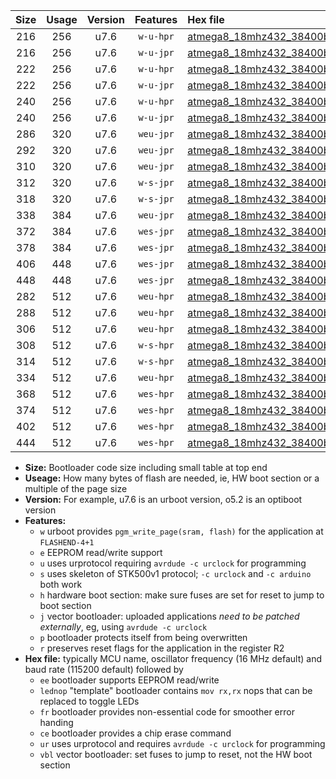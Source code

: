 |Size|Usage|Version|Features|Hex file|
|:-:|:-:|:-:|:-:|:--|
|216|256|u7.6|`w-u-hpr`|[atmega8_18mhz432_38400bps_ur.hex](https://raw.githubusercontent.com/stefanrueger/urboot/main/bootloaders/atmega8/fcpu_18mhz432/38400_bps/atmega8_18mhz432_38400bps_ur.hex)|
|216|256|u7.6|`w-u-jpr`|[atmega8_18mhz432_38400bps_ur_vbl.hex](https://raw.githubusercontent.com/stefanrueger/urboot/main/bootloaders/atmega8/fcpu_18mhz432/38400_bps/atmega8_18mhz432_38400bps_ur_vbl.hex)|
|222|256|u7.6|`w-u-hpr`|[atmega8_18mhz432_38400bps_lednop_ur.hex](https://raw.githubusercontent.com/stefanrueger/urboot/main/bootloaders/atmega8/fcpu_18mhz432/38400_bps/atmega8_18mhz432_38400bps_lednop_ur.hex)|
|222|256|u7.6|`w-u-jpr`|[atmega8_18mhz432_38400bps_lednop_ur_vbl.hex](https://raw.githubusercontent.com/stefanrueger/urboot/main/bootloaders/atmega8/fcpu_18mhz432/38400_bps/atmega8_18mhz432_38400bps_lednop_ur_vbl.hex)|
|240|256|u7.6|`w-u-hpr`|[atmega8_18mhz432_38400bps_lednop_fr_ur.hex](https://raw.githubusercontent.com/stefanrueger/urboot/main/bootloaders/atmega8/fcpu_18mhz432/38400_bps/atmega8_18mhz432_38400bps_lednop_fr_ur.hex)|
|240|256|u7.6|`w-u-jpr`|[atmega8_18mhz432_38400bps_lednop_fr_ur_vbl.hex](https://raw.githubusercontent.com/stefanrueger/urboot/main/bootloaders/atmega8/fcpu_18mhz432/38400_bps/atmega8_18mhz432_38400bps_lednop_fr_ur_vbl.hex)|
|286|320|u7.6|`weu-jpr`|[atmega8_18mhz432_38400bps_ee_ur_vbl.hex](https://raw.githubusercontent.com/stefanrueger/urboot/main/bootloaders/atmega8/fcpu_18mhz432/38400_bps/atmega8_18mhz432_38400bps_ee_ur_vbl.hex)|
|292|320|u7.6|`weu-jpr`|[atmega8_18mhz432_38400bps_ee_lednop_ur_vbl.hex](https://raw.githubusercontent.com/stefanrueger/urboot/main/bootloaders/atmega8/fcpu_18mhz432/38400_bps/atmega8_18mhz432_38400bps_ee_lednop_ur_vbl.hex)|
|310|320|u7.6|`weu-jpr`|[atmega8_18mhz432_38400bps_ee_lednop_fr_ur_vbl.hex](https://raw.githubusercontent.com/stefanrueger/urboot/main/bootloaders/atmega8/fcpu_18mhz432/38400_bps/atmega8_18mhz432_38400bps_ee_lednop_fr_ur_vbl.hex)|
|312|320|u7.6|`w-s-jpr`|[atmega8_18mhz432_38400bps_vbl.hex](https://raw.githubusercontent.com/stefanrueger/urboot/main/bootloaders/atmega8/fcpu_18mhz432/38400_bps/atmega8_18mhz432_38400bps_vbl.hex)|
|318|320|u7.6|`w-s-jpr`|[atmega8_18mhz432_38400bps_lednop_vbl.hex](https://raw.githubusercontent.com/stefanrueger/urboot/main/bootloaders/atmega8/fcpu_18mhz432/38400_bps/atmega8_18mhz432_38400bps_lednop_vbl.hex)|
|338|384|u7.6|`weu-jpr`|[atmega8_18mhz432_38400bps_ee_lednop_fr_ce_ur_vbl.hex](https://raw.githubusercontent.com/stefanrueger/urboot/main/bootloaders/atmega8/fcpu_18mhz432/38400_bps/atmega8_18mhz432_38400bps_ee_lednop_fr_ce_ur_vbl.hex)|
|372|384|u7.6|`wes-jpr`|[atmega8_18mhz432_38400bps_ee_vbl.hex](https://raw.githubusercontent.com/stefanrueger/urboot/main/bootloaders/atmega8/fcpu_18mhz432/38400_bps/atmega8_18mhz432_38400bps_ee_vbl.hex)|
|378|384|u7.6|`wes-jpr`|[atmega8_18mhz432_38400bps_ee_lednop_vbl.hex](https://raw.githubusercontent.com/stefanrueger/urboot/main/bootloaders/atmega8/fcpu_18mhz432/38400_bps/atmega8_18mhz432_38400bps_ee_lednop_vbl.hex)|
|406|448|u7.6|`wes-jpr`|[atmega8_18mhz432_38400bps_ee_lednop_fr_vbl.hex](https://raw.githubusercontent.com/stefanrueger/urboot/main/bootloaders/atmega8/fcpu_18mhz432/38400_bps/atmega8_18mhz432_38400bps_ee_lednop_fr_vbl.hex)|
|448|448|u7.6|`wes-jpr`|[atmega8_18mhz432_38400bps_ee_lednop_fr_ce_vbl.hex](https://raw.githubusercontent.com/stefanrueger/urboot/main/bootloaders/atmega8/fcpu_18mhz432/38400_bps/atmega8_18mhz432_38400bps_ee_lednop_fr_ce_vbl.hex)|
|282|512|u7.6|`weu-hpr`|[atmega8_18mhz432_38400bps_ee_ur.hex](https://raw.githubusercontent.com/stefanrueger/urboot/main/bootloaders/atmega8/fcpu_18mhz432/38400_bps/atmega8_18mhz432_38400bps_ee_ur.hex)|
|288|512|u7.6|`weu-hpr`|[atmega8_18mhz432_38400bps_ee_lednop_ur.hex](https://raw.githubusercontent.com/stefanrueger/urboot/main/bootloaders/atmega8/fcpu_18mhz432/38400_bps/atmega8_18mhz432_38400bps_ee_lednop_ur.hex)|
|306|512|u7.6|`weu-hpr`|[atmega8_18mhz432_38400bps_ee_lednop_fr_ur.hex](https://raw.githubusercontent.com/stefanrueger/urboot/main/bootloaders/atmega8/fcpu_18mhz432/38400_bps/atmega8_18mhz432_38400bps_ee_lednop_fr_ur.hex)|
|308|512|u7.6|`w-s-hpr`|[atmega8_18mhz432_38400bps.hex](https://raw.githubusercontent.com/stefanrueger/urboot/main/bootloaders/atmega8/fcpu_18mhz432/38400_bps/atmega8_18mhz432_38400bps.hex)|
|314|512|u7.6|`w-s-hpr`|[atmega8_18mhz432_38400bps_lednop.hex](https://raw.githubusercontent.com/stefanrueger/urboot/main/bootloaders/atmega8/fcpu_18mhz432/38400_bps/atmega8_18mhz432_38400bps_lednop.hex)|
|334|512|u7.6|`weu-hpr`|[atmega8_18mhz432_38400bps_ee_lednop_fr_ce_ur.hex](https://raw.githubusercontent.com/stefanrueger/urboot/main/bootloaders/atmega8/fcpu_18mhz432/38400_bps/atmega8_18mhz432_38400bps_ee_lednop_fr_ce_ur.hex)|
|368|512|u7.6|`wes-hpr`|[atmega8_18mhz432_38400bps_ee.hex](https://raw.githubusercontent.com/stefanrueger/urboot/main/bootloaders/atmega8/fcpu_18mhz432/38400_bps/atmega8_18mhz432_38400bps_ee.hex)|
|374|512|u7.6|`wes-hpr`|[atmega8_18mhz432_38400bps_ee_lednop.hex](https://raw.githubusercontent.com/stefanrueger/urboot/main/bootloaders/atmega8/fcpu_18mhz432/38400_bps/atmega8_18mhz432_38400bps_ee_lednop.hex)|
|402|512|u7.6|`wes-hpr`|[atmega8_18mhz432_38400bps_ee_lednop_fr.hex](https://raw.githubusercontent.com/stefanrueger/urboot/main/bootloaders/atmega8/fcpu_18mhz432/38400_bps/atmega8_18mhz432_38400bps_ee_lednop_fr.hex)|
|444|512|u7.6|`wes-hpr`|[atmega8_18mhz432_38400bps_ee_lednop_fr_ce.hex](https://raw.githubusercontent.com/stefanrueger/urboot/main/bootloaders/atmega8/fcpu_18mhz432/38400_bps/atmega8_18mhz432_38400bps_ee_lednop_fr_ce.hex)|

- **Size:** Bootloader code size including small table at top end
- **Useage:** How many bytes of flash are needed, ie, HW boot section or a multiple of the page size
- **Version:** For example, u7.6 is an urboot version, o5.2 is an optiboot version
- **Features:**
  + `w` urboot provides `pgm_write_page(sram, flash)` for the application at `FLASHEND-4+1`
  + `e` EEPROM read/write support
  + `u` uses urprotocol requiring `avrdude -c urclock` for programming
  + `s` uses skeleton of STK500v1 protocol; `-c urclock` and `-c arduino` both work
  + `h` hardware boot section: make sure fuses are set for reset to jump to boot section
  + `j` vector bootloader: uploaded applications *need to be patched externally*, eg, using `avrdude -c urclock`
  + `p` bootloader protects itself from being overwritten
  + `r` preserves reset flags for the application in the register R2
- **Hex file:** typically MCU name, oscillator frequency (16 MHz default) and baud rate (115200 default) followed by
  + `ee` bootloader supports EEPROM read/write
  + `lednop` "template" bootloader contains `mov rx,rx` nops that can be replaced to toggle LEDs
  + `fr` bootloader provides non-essential code for smoother error handing
  + `ce` bootloader provides a chip erase command
  + `ur` uses urprotocol and requires `avrdude -c urclock` for programming
  + `vbl` vector bootloader: set fuses to jump to reset, not the HW boot section
